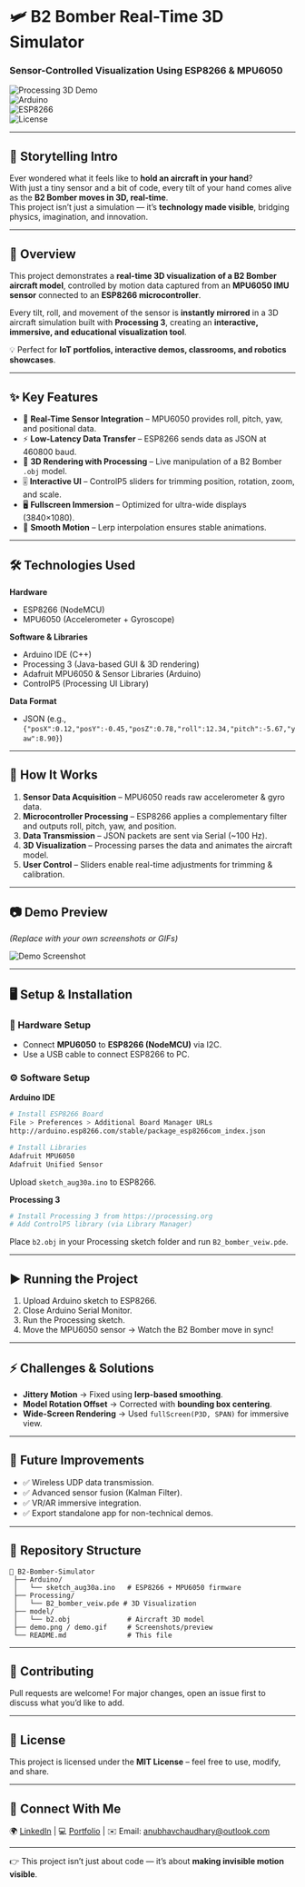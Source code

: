 # 🛩️ B2 Bomber Real-Time 3D Simulator
### Sensor-Controlled Visualization Using ESP8266 & MPU6050  

![Processing 3D Demo](https://img.shields.io/badge/Processing-3D-blue)  
![Arduino](https://img.shields.io/badge/Arduino-IDE-green)  
![ESP8266](https://img.shields.io/badge/ESP8266-IoT-orange)  
![License](https://img.shields.io/badge/License-MIT-brightgreen)  

---

## 🌌 Storytelling Intro  
Ever wondered what it feels like to **hold an aircraft in your hand**?  
With just a tiny sensor and a bit of code, every tilt of your hand comes alive as the **B2 Bomber moves in 3D, real-time**.  
This project isn’t just a simulation — it’s **technology made visible**, bridging physics, imagination, and innovation.  

---

## 📌 Overview  
This project demonstrates a **real-time 3D visualization of a B2 Bomber aircraft model**, controlled by motion data captured from an **MPU6050 IMU sensor** connected to an **ESP8266 microcontroller**.  

Every tilt, roll, and movement of the sensor is **instantly mirrored** in a 3D aircraft simulation built with **Processing 3**, creating an **interactive, immersive, and educational visualization tool**.  

💡 Perfect for **IoT portfolios, interactive demos, classrooms, and robotics showcases**.  

---

## ✨ Key Features  
- 📡 **Real-Time Sensor Integration** – MPU6050 provides roll, pitch, yaw, and positional data.  
- ⚡ **Low-Latency Data Transfer** – ESP8266 sends data as JSON at 460800 baud.  
- 🎨 **3D Rendering with Processing** – Live manipulation of a B2 Bomber `.obj` model.  
- 🎚️ **Interactive UI** – ControlP5 sliders for trimming position, rotation, zoom, and scale.  
- 🖥️ **Fullscreen Immersion** – Optimized for ultra-wide displays (3840×1080).  
- 🔄 **Smooth Motion** – Lerp interpolation ensures stable animations.  

---

## 🛠️ Technologies Used  
**Hardware**  
- ESP8266 (NodeMCU)  
- MPU6050 (Accelerometer + Gyroscope)  

**Software & Libraries**  
- Arduino IDE (C++)  
- Processing 3 (Java-based GUI & 3D rendering)  
- Adafruit MPU6050 & Sensor Libraries (Arduino)  
- ControlP5 (Processing UI Library)  

**Data Format**  
- JSON (e.g., `{"posX":0.12,"posY":-0.45,"posZ":0.78,"roll":12.34,"pitch":-5.67,"yaw":8.90}`)  

---

## 🚀 How It Works  
1. **Sensor Data Acquisition** – MPU6050 reads raw accelerometer & gyro data.  
2. **Microcontroller Processing** – ESP8266 applies a complementary filter and outputs roll, pitch, yaw, and position.  
3. **Data Transmission** – JSON packets are sent via Serial (~100 Hz).  
4. **3D Visualization** – Processing parses the data and animates the aircraft model.  
5. **User Control** – Sliders enable real-time adjustments for trimming & calibration.  

---

## 📷 Demo Preview  
*(Replace with your own screenshots or GIFs)*  

![Demo Screenshot](4.png)  

---

## 🖥️ Setup & Installation  

### 🔧 Hardware Setup  
- Connect **MPU6050** to **ESP8266 (NodeMCU)** via I2C.  
- Use a USB cable to connect ESP8266 to PC.  

### ⚙️ Software Setup  
**Arduino IDE**  
```bash
# Install ESP8266 Board
File > Preferences > Additional Board Manager URLs
http://arduino.esp8266.com/stable/package_esp8266com_index.json

# Install Libraries
Adafruit MPU6050
Adafruit Unified Sensor
```
Upload `sketch_aug30a.ino` to ESP8266.  

**Processing 3**  
```bash
# Install Processing 3 from https://processing.org
# Add ControlP5 library (via Library Manager)
```
Place `b2.obj` in your Processing sketch folder and run `B2_bomber_veiw.pde`.  

---

## ▶️ Running the Project  
1. Upload Arduino sketch to ESP8266.  
2. Close Arduino Serial Monitor.  
3. Run the Processing sketch.  
4. Move the MPU6050 sensor → Watch the B2 Bomber move in sync!  

---

## ⚡ Challenges & Solutions  
- **Jittery Motion** → Fixed using **lerp-based smoothing**.  
- **Model Rotation Offset** → Corrected with **bounding box centering**.  
- **Wide-Screen Rendering** → Used `fullScreen(P3D, SPAN)` for immersive view.  

---

## 🌟 Future Improvements  
- ✅ Wireless UDP data transmission.  
- ✅ Advanced sensor fusion (Kalman Filter).  
- ✅ VR/AR immersive integration.  
- ✅ Export standalone app for non-technical demos.  

---

## 📂 Repository Structure  
```
📁 B2-Bomber-Simulator
 ├── Arduino/
 │   └── sketch_aug30a.ino   # ESP8266 + MPU6050 firmware
 ├── Processing/
 │   └── B2_bomber_veiw.pde # 3D Visualization
 ├── model/
 │   └── b2.obj              # Aircraft 3D model
 ├── demo.png / demo.gif     # Screenshots/preview
 └── README.md               # This file
```

---

## 🤝 Contributing  
Pull requests are welcome! For major changes, open an issue first to discuss what you’d like to add.  

---

## 📜 License  
This project is licensed under the **MIT License** – feel free to use, modify, and share.  

---

## 🔗 Connect With Me  
🌍 [LinkedIn](www.linkedin.com/in/anubhav-chaudhary-595557319) | 💻 [Portfolio]([https://github.com/](https://github.com/AnubhavChaudharyIoT)) | ✉️ Email: anubhavchaudhary@outlook.com 

---

👉 This project isn’t just about code — it’s about **making invisible motion visible**.  
